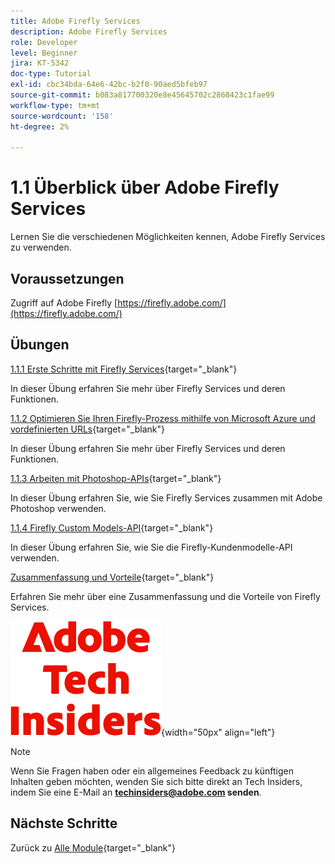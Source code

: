 ```yaml
---
title: Adobe Firefly Services
description: Adobe Firefly Services
role: Developer
level: Beginner
jira: KT-5342
doc-type: Tutorial
exl-id: cbc34bda-64e6-42bc-b2f0-90aed5bfeb97
source-git-commit: b083a817700320e8e45645702c2868423c1fae99
workflow-type: tm+mt
source-wordcount: '158'
ht-degree: 2%

---
```


# 1.1 Überblick über Adobe Firefly Services

Lernen Sie die verschiedenen Möglichkeiten kennen, Adobe Firefly Services zu verwenden.

## Voraussetzungen

Zugriff auf Adobe Firefly [https://firefly.adobe.com/](https://firefly.adobe.com/)

## Übungen

[1.1.1 Erste Schritte mit Firefly Services](./ex1.md){target="_blank"}

In dieser Übung erfahren Sie mehr über Firefly Services und deren Funktionen.

[1.1.2 Optimieren Sie Ihren Firefly-Prozess mithilfe von Microsoft Azure und vordefinierten URLs](./ex2.md){target="_blank"}

In dieser Übung erfahren Sie mehr über Firefly Services und deren Funktionen.

[1.1.3 Arbeiten mit Photoshop-APIs](./ex3.md){target="_blank"}

In dieser Übung erfahren Sie, wie Sie Firefly Services zusammen mit Adobe Photoshop verwenden.

[1.1.4 Firefly Custom Models-API](./ex4.md){target="_blank"}

In dieser Übung erfahren Sie, wie Sie die Firefly-Kundenmodelle-API verwenden.

[Zusammenfassung und Vorteile](./summary.md){target="_blank"}

Erfahren Sie mehr über eine Zusammenfassung und die Vorteile von Firefly Services.

![Tech Insiders](./../../../assets/images/techinsiders.png){width="50px" align="left"}

>[!NOTE]
>
>Wenn Sie Fragen haben oder ein allgemeines Feedback zu künftigen Inhalten geben möchten, wenden Sie sich bitte direkt an Tech Insiders, indem Sie eine E-Mail an **techinsiders@adobe.com senden**.

## Nächste Schritte

Zurück zu [Alle Module](../../../overview.md){target="_blank"}
